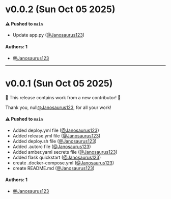 # v0.0.2 (Sun Oct 05 2025)

#### ⚠️ Pushed to `main`

- Update app.py ([@Janosaurus123](https://github.com/Janosaurus123))

#### Authors: 1

- [@Janosaurus123](https://github.com/Janosaurus123)

---

# v0.0.1 (Sun Oct 05 2025)

:tada: This release contains work from a new contributor! :tada:

Thank you, null[@Janosaurus123](https://github.com/Janosaurus123), for all your work!

#### ⚠️ Pushed to `main`

- Added deploy.yml file ([@Janosaurus123](https://github.com/Janosaurus123))
- Added release.yml file ([@Janosaurus123](https://github.com/Janosaurus123))
- Added deploy.sh file ([@Janosaurus123](https://github.com/Janosaurus123))
- Added .autorc file ([@Janosaurus123](https://github.com/Janosaurus123))
- Added amber.yaml secrets file ([@Janosaurus123](https://github.com/Janosaurus123))
- Added flask quickstart ([@Janosaurus123](https://github.com/Janosaurus123))
- create .docker-compose.yml ([@Janosaurus123](https://github.com/Janosaurus123))
- create README.md ([@Janosaurus123](https://github.com/Janosaurus123))

#### Authors: 1

- [@Janosaurus123](https://github.com/Janosaurus123)
